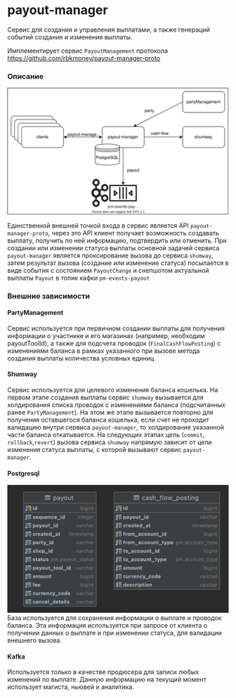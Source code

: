 # payout-manager

Сервис для создания и управления выплатами, а также генераций событий создания и изменения выплаты.

Имплементирует сервис `PayoutManagement` протокола https://github.com/rbkmoney/payout-manager-proto

### Описание

![payout-manager](resource/payout-manager.svg)

Единственной внешней точкой входа в сервис является API `payout-manager-proto`, через это API клиент получает возможность создавать выплату, получить по ней информацию, подтвердить или отменить. При создании или изменении статуса выплаты основной задачей сервиса `payout-manager` является проксирование вызова до сервиса `shumway`, затем результат вызова (создание или изменение статуса) посылается в виде события с состоянием `PayoutChange` и снепшотом актуальной выплаты `Payout` в топик кафки `pm-events-payout`

### Внешние зависимости
#### PartyManagement
Сервис используется при первичном создании выплаты для получения информации о участнике и его магазинах (например, необходим payoutToolId), а также для подсчета  проводок (`FinalCashFlowPosting`) с изменениями баланса в рамках указанного при вызове метода создания выплаты количества условных единиц

#### Shumway
Сервис используется для целевого изменения баланса кошелька. На первом этапе создания выплаты сервис `shumway` вызывается для холдирования списка проводок с изменениями баланса (подсчитанных ранее `PartyManagement`). На этом же этапе вызывается повторно для получения оставшегося баланса кошелька, если счет не проходит валидацию внутри сервиса `payout-manager`, то холдирование указанной части баланса откатывается. На следующих этапах цель (`commit`, `rollback`,`revert`) вызова сервиса `shumway` напрямую зависит от цели изменения статуса выплаты, с которой вызывают сервис `payout-manager`.
#### Postgresql
![db](resource/db.png)
База используется для сохранения информации о выплате и проводок баланса. Эта информация используется при запросе от клиента о получении данных о выплате и при изменении статуса, для валидации внешнего вызова.

#### Kafka
Используется только в качестве продюсера для записи любых изменений по выплате. Данную информацию на текущий момент использует магиста, ньювей и аналитика.

